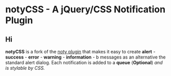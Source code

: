 # notyCSS - A jQuery/CSS Notification Plugin

## Hi

**notyCSS** is a fork of the [noty plugin](http://needim.github.com/noty) that makes it easy to create **alert** - **success** - **error** - **warning** - **information** - b messages as an alternative the standard alert dialog. Each notification is added to a **queue** (**Optional**) *and is stylable by CSS.*